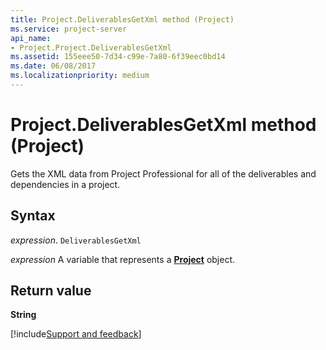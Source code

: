 ```yaml
---
title: Project.DeliverablesGetXml method (Project)
ms.service: project-server
api_name:
- Project.Project.DeliverablesGetXml
ms.assetid: 155eee50-7d34-c99e-7a80-6f39eec0bd14
ms.date: 06/08/2017
ms.localizationpriority: medium
---
```



# Project.DeliverablesGetXml method (Project)

Gets the XML data from Project Professional for all of the deliverables and dependencies in a project.


## Syntax

_expression_. `DeliverablesGetXml`

_expression_ A variable that represents a **[Project](project.project.md)** object.


## Return value

 **String**

[!include[Support and feedback](~/includes/feedback-boilerplate.md)]